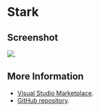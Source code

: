 # Stark



## Screenshot
![](https://raw.githubusercontent.com/gerane/VSCodeThemes/master/gerane.Theme-Stark/screenshot.png).


## More Information
* [Visual Studio Marketplace](https://marketplace.visualstudio.com/items/gerane.Theme-Stark).
* [GitHub repository](https://github.com/gerane/VSCodeThemes).

